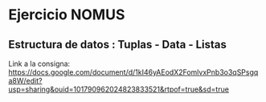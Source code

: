 # Ejercicio NOMUS

## Estructura de datos : Tuplas - Data - Listas


Link a la consigna: https://docs.google.com/document/d/1kI46yAEodX2FomlvxPnb3o3qSPsgqa8W/edit?usp=sharing&ouid=101790962024823833521&rtpof=true&sd=true
